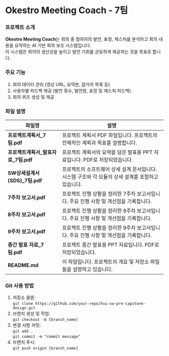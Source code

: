 # Okestro Meeting Coach - 7팀

### 프로젝트 소개
**Okestro Meeting Coach**는 회의 중 참여자의 발언, 표정, 제스처를 분석하고 회의 내용을 요약하는 AI 기반 회의 보조 시스템입니다.  
이 시스템은 회의의 생산성을 높이고 발언 기회를 균등하게 제공하는 것을 목표로 합니다.

### 주요 기능
1. 회의 데이터 관리 (영상 URL, 요약본, 참가자 목록 등)
2. 사용자별 피드백 제공 (발언 횟수, 발언량, 표정 및 제스처 피드백)
3. 회의 퀴즈 생성 및 제공

### 파일 설명

| 파일명                         | 설명                                                    |
| ------------------------------ | ------------------------------------------------------- |
| **프로젝트계획서_7팀.pdf**       | 프로젝트 계획서 PDF 파일입니다. 프로젝트의 전체적인 계획과 목표를 설명합니다. |
| **프로젝트계획서_발표자료_7팀.pdf** | 프로젝트 계획서의 요약을 담은 발표용 PPT 자료입니다. PDF로 저장되었습니다. |
| **SW상세설계서(SDS)_7팀.pdf**   | 프로젝트의 소프트웨어 상세 설계 문서입니다. 시스템 구조와 각 모듈의 상세 설계를 포함하고 있습니다. |
| **7주차 보고서.pdf**            | 프로젝트 진행 상황을 정리한 7주차 보고서입니다. 주요 진행 사항 및 개선점을 기록합니다. |
| **8주차 보고서.pdf**            | 프로젝트 진행 상황을 정리한 8주차 보고서입니다. 주요 진행 사항 및 개선점을 기록합니다. |
| **9주차 보고서.pdf**            | 프로젝트 진행 상황을 정리한 9주차 보고서입니다. 주요 진행 사항 및 개선점을 기록합니다. |
| **중간 발표 자료_7팀.pdf**            | 프로젝트 중간 발표용 PPT 자료입니다. PDF로 저장되었습니다. |
| **README.md**                   | 이 파일입니다. 프로젝트의 개요 및 저장소 파일들을 설명하고 있습니다. |


### Git 사용 방법
1. 저장소 클론:  
   `git clone https://github.com/your-repo/hsu-sw-pre-capstone-design.git`
2. 브랜치 생성 및 작업:  
   `git checkout -b [branch_name]`
3. 변경 사항 커밋:  
   `git add .`  
   `git commit -m "commit message"`
4. 브랜치 푸시:  
   `git push origin [branch_name]`

